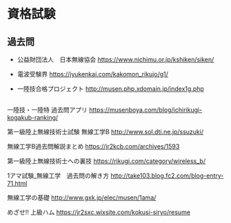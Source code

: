 # 資格試験


## 過去問
- 公益財団法人　日本無線協会
https://www.nichimu.or.jp/kshiken/siken/

- 電波受験界
https://jyukenkai.com/kakomon_rikujo/g1/

- 一陸技合格プロジェクト
http://musen.php.xdomain.jp/index1g.php

## 
一陸技・一陸特 過去問アプリ
https://musenboya.com/blog/ichirikugi-kogakub-ranking/

第一級陸上無線技術士試験 無線工学B 
http://www.sol.dti.ne.jp/ssuzuki/

無線工学B過去問解説まとめ
https://jr2kcb.com/archives/1593

第一級陸上無線技術士への裏技
https://rikugi.com/category/wireless_b/

1アマ試験_無線工学　過去問の解き方
http://take103.blog.fc2.com/blog-entry-71.html

無線工学の基礎
http://www.gxk.jp/elec/musen/1ama/

めざせ!! 上級ハム
https://jr2sxc.wixsite.com/kokusi-siryo/resume


